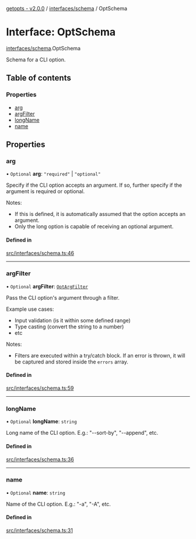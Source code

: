 [getopts - v2.0.0](../README.md) / [interfaces/schema](../modules/interfaces_schema.md) / OptSchema

# Interface: OptSchema

[interfaces/schema](../modules/interfaces_schema.md).OptSchema

Schema for a CLI option.

## Table of contents

### Properties

- [arg](interfaces_schema.OptSchema.md#arg)
- [argFilter](interfaces_schema.OptSchema.md#argfilter)
- [longName](interfaces_schema.OptSchema.md#longname)
- [name](interfaces_schema.OptSchema.md#name)

## Properties

### arg

• `Optional` **arg**: `"required"` \| `"optional"`

Specify if the CLI option accepts an argument. If so, further specify if
the argument is required or optional.

Notes:

- If this is defined, it is automatically assumed that the option accepts
  an argument.
- Only the long option is capable of receiving an optional argument.

#### Defined in

[src/interfaces/schema.ts:46](https://github.com/prasadrajandran/node-getopts/blob/f04388b/src/interfaces/schema.ts#L46)

---

### argFilter

• `Optional` **argFilter**: [`OptArgFilter`](interfaces_schema.OptArgFilter.md)

Pass the CLI option's argument through a filter.

Example use cases:

- Input validation (is it within some defined range)
- Type casting (convert the string to a number)
- etc

Notes:

- Filters are executed within a try/catch block. If an error is thrown, it
  will be captured and stored inside the `errors` array.

#### Defined in

[src/interfaces/schema.ts:59](https://github.com/prasadrajandran/node-getopts/blob/f04388b/src/interfaces/schema.ts#L59)

---

### longName

• `Optional` **longName**: `string`

Long name of the CLI option.
E.g.: "--sort-by", "--append", etc.

#### Defined in

[src/interfaces/schema.ts:36](https://github.com/prasadrajandran/node-getopts/blob/f04388b/src/interfaces/schema.ts#L36)

---

### name

• `Optional` **name**: `string`

Name of the CLI option.
E.g.: "-a", "-A", etc.

#### Defined in

[src/interfaces/schema.ts:31](https://github.com/prasadrajandran/node-getopts/blob/f04388b/src/interfaces/schema.ts#L31)
